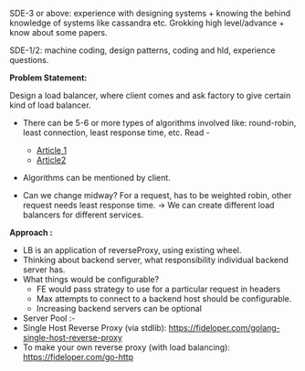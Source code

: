 SDE-3 or above: experience with designing systems + knowing the behind knowledge of systems like cassandra etc. Grokking high level/advance + know about some papers.

SDE-1/2: machine coding, design patterns, coding and hld, experience questions.

**Problem Statement:**

Design a load balancer, where client comes and ask factory to give certain kind of load balancer.

* There can be 5-6 or more types of algorithms involved like:
round-robin,
least connection,
least response time, etc.
Read - 
  * [Article 1](https://medium.com/@leonardo5621_66451/building-a-load-balancer-in-go-1c68131dc0ef#:~:text=A%20load%20balancer%20is%20a,strategies%20to%20handle%20inbound%20requests.)
  * [Article2](https://dev.to/bmf_san/implement-a-load-balancer-in-golang-8gj#:~:text=There%20are%20different%20types%20of,least%20number%20of%20unprocessed%20requests.)

* Algorithms can be mentioned by client.

* Can we change midway? For a request, has to be weighted robin, other request needs least response time.
 -> We can create different load balancers for different services.

**Approach :**

* LB is an application of reverseProxy, using existing wheel.
* Thinking about backend server, what responsibility individual backend server has.
* What things would be configurable?
  * FE would pass strategy to use for a particular request in headers
  * Max attempts to connect to a backend host should be configurable.
  * Increasing backend servers can be optional
* Server Pool :- 
* Single Host Reverse Proxy (via stdlib): https://fideloper.com/golang-single-host-reverse-proxy
* To make your own reverse proxy (with load balancing): https://fideloper.com/go-http

